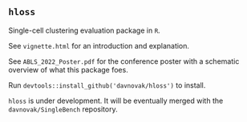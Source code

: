 
## `hloss`

Single-cell clustering evaluation package in `R`.

See `vignette.html` for an introduction and explanation.

See `ABLS_2022_Poster.pdf` for the conference poster with a schematic overview of what this package foes.

Run `devtools::install_github('davnovak/hloss')` to install.

`hloss` is under development.
It will be eventually merged with the `davnovak/SingleBench` repository.
